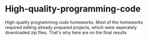 # High-quality-programming-code
High-quality programming code homeworks. Most of the homeworks required editing already prepared projects, which were seperately downloaded zip files. That's why here are on the final results
